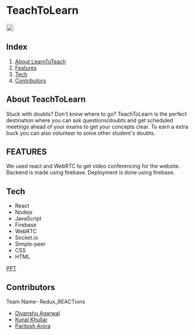 # TeachToLearn
<a href="https://hack36.com"> <img src="http://bit.ly/BuiltAtHack36" height=20px> </a>
## Index

1. [About LearnToTeach](#about-makeathon)
2. [Features](#features)
3. [Tech](#tech)
4. [Contributors](#contributors)

## About TeachToLearn

Stuck with doubts? Don't know where to go? TeachToLearn is the perfect destination where you can ask questions/doubts and get scheduled meetings ahead of your exams to get your concepts clear. To earn a extra buck you can also volunteer to solve other student's doubts.


## FEATURES

We used react and WebRTC to get video conferencing for the website. Backend is made using firebase. Deployment is done using firebase.

## Tech
- React
- Nodejs
- JavaScript
- Firebase
- WebRTC
- Socket.io
- Simple-peer
- CSS
- HTML

[PPT](https://docs.google.com/presentation/d/1185qd6dXBvKWW2RGDvv3y92uS69ZwgGEuWPLJkELW5E/edit?usp=sharing) 

## Contributors
Team Name- Redux_REACTions
- [Divanshu Agarwal](https://github.com/divanshurox)
- [Kunal Khullar](https://github.com/Kunal-Khullar)
- [Paritosh Arora](https://github.com/CLASHERBROs)
